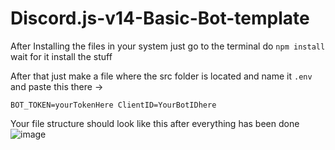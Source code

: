 # Discord.js-v14-Basic-Bot-template

After Installing the files in your system just go to the terminal do `npm install` wait for it install the stuff

After that just make a file where the src folder is located and name it `.env` and paste this there -> 

`BOT_TOKEN=yourTokenHere
ClientID=YourBotIDhere`

Your file structure should look like this after everything has been done
![image](https://github.com/Arya4930/Discord.js-v14-Basic-Bot-template/assets/85472696/5968c999-97fe-4599-9e9b-66ed91f1cc8c)
